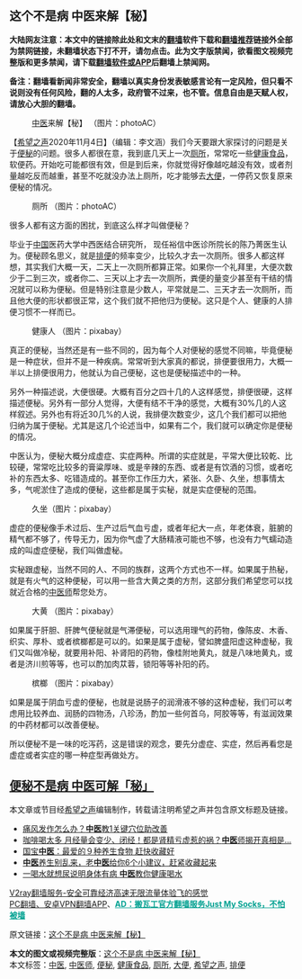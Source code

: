  <h2>这个不是病 中医来解【秘】</h2> <p class="notice"><b>大陆网友注意：本文中的链接除此处和文末的<a href="https://github.com/bannedbook/fanqiang" >翻墙</a>软件下载和<a href="https://github.com/killgcd/justmysocks/blob/master/README.md">翻墙推荐</a>链接外全部为禁网链接，未翻墙状态下打不开，请勿点击。此为文字版禁闻，欲看图文视频完整版和更多禁闻，请下载<a href="https://github.com/bannedbook/fanqiang">翻墙软件或APP</a>后翻墙上禁闻网。</p><p>备注：翻墙看新闻非常安全，翻墙以真实身份发表敏感言论有一定风险，但只看不说则没有任何风险，翻的人太多，政府管不过来，也不管。信息自由是天赋人权，请放心大胆的翻墙。</b></p>  <div class="entry"> <figure><figcaption> <a href="https://www.bannedbook.org/bnews/tag/%e4%b8%ad%e5%8c%bb/" class="st_tag internal_tag" rel="tag" title="标签 中医 下的日志">中医</a>来解【秘】  （图片：photoAC）</figcaption></figure> <p>【<span class='wp_keywordlink_affiliate'><a href="https://www.soundofhope.org" title="希望之声" target="_blank">希望之声</a></span>2020年11月4日】（编辑：李文涵）我们今天要跟大家探讨的问题是关于<a href="https://www.bannedbook.org/bnews/tag/%e4%be%bf%e7%a7%98/" class="st_tag internal_tag" rel="tag" title="标签 便秘 下的日志">便秘</a>的问题。很多人都很在意，我到底几天上一次<a href="https://www.bannedbook.org/bnews/tag/%e5%8e%95%e6%89%80/" class="st_tag internal_tag" rel="tag" title="标签 厕所 下的日志">厕所</a>，常常吃一些<a href="https://www.bannedbook.org/bnews/tag/%E5%81%A5%E5%BA%B7%E9%A3%9F%E5%93%81/" class="st_tag internal_tag" rel="tag" title="标签 健康食品 下的日志">健康食品</a>，软便药。开始吃可能都很有效，但是到后来，你就觉得好像越吃越没有效，或者剂量越吃反而越重，甚至不吃就没办法上厕所，吃才能够去<a href="https://www.bannedbook.org/bnews/tag/%e5%a4%a7%e4%be%bf/" class="st_tag internal_tag" rel="tag" title="标签 大便 下的日志">大便</a>，一停药又恢复原来便秘的情况。</p> <figure><figcaption>厕所   （图片：photoAC）</figcaption></figure> <p>很多人都有这方面的困扰，到底这么样才叫做便秘？</p> <p>毕业于<span class='wp_keywordlink_affiliate'><a href="https://www.bannedbook.org/" title="中国" target="_blank">中国</a></span>医药大学中西医结合研究所， 现任裕信中医诊所院长的陈乃菁医生认为。便秘顾名思义，就是<a href="https://www.bannedbook.org/bnews/tag/%E6%8E%92%E4%BE%BF/" class="st_tag internal_tag" rel="tag" title="标签 排便 下的日志">排便</a>的频率变少，比较久才去一次厕所。很多人都这样想，其实我们大概一天，二天上一次厕所都算正常。如果你一个礼拜里，大便次数少于二到三次，或者你二、三天以上才去一次厕所，粪便的量变少甚至有干结的情况就可以称为便秘。但是特别注意是少数人，平常就是二、三天才去一次厕所，而且他大便的形状都很正常，这个我们就不把他归为便秘。这只是个人、健康的人排便习惯不一样而已。</p>  <figure><figcaption>健康人   （图片：pixabay）</figcaption></figure> <p>真正的便秘，当然还是有一些不同的，因为每个人对便秘的感觉不同嘛，毕竟便秘是一种症状，但并不是一种疾病。常常听到大家真的都说，排便要很用力，大概一半以上排便很用力，他就认为自己便秘，这也是便秘描述中的一种。</p> <p>另外一种描述说，大便很硬。大概有百分之四十几的人这样感觉，排便很硬，这样描述便秘。另外有一部分人觉得，大便有结不干净的感觉，大概有30%几的人这样叙述。另外也有将近30几%的人说，我排便次数变少，这几个我们都可以把他归纳为属于便秘。尤其是这几个论述当中，如果有二个，我们就可以确定你是便秘的情况。</p> <p>中医认为，便秘大概分成虚症、实症两种。所谓的实症就是，平常大便比较乾、比较硬，常常吃比较多的膏粱厚味、或是辛辣的东西、或者是有饮酒的习惯，或者吃补的东西太多、吃错造成的。甚至你工作压力大，紧张、久卧、久坐，想事情太多，气呢淤住了造成的便秘，这些都是属于实秘，就是实症便秘的范围。</p>  <figure><figcaption>久坐（图片：pixabay）</figcaption></figure> <p>虚症的便秘像手术过后、生产过后气血亏虚，或者年纪大一点，年老体衰，脏腑的精气都不够了，传导无力，因为你气虚了大肠精液可能也不够，也没有力气蠕动造成的叫虚症便秘，我们叫做虚秘。</p> <p>实秘跟虚秘，当然不同的人、不同的族群，这两个方式也不一样。如果属于热秘，就是有火气的这种便秘，可以用一些含大黄之类的方剂，这部分我们希望您可以找就近合格的<a href="https://www.bannedbook.org/bnews/tag/%e4%b8%ad%e5%8c%bb%e5%b8%88/" class="st_tag internal_tag" rel="tag" title="标签 中医师 下的日志">中医师</a>帮您处方。</p> <figure><figcaption>大黄 （图片：pixabay）</figcaption></figure> <p>如果属于肝胆、肝脾气便秘就是气滞便秘，可以选用理气的药物，像陈皮、木香、织实、厚朴、或者槟榔都是可以的。如果是属于虚秘，譬如脾盛阳虚这种虚秘，我们又叫做冷秘，就要用补阳、补肾阳的药物，像桂附地黄丸，就是八味地黄丸，或者是济川煎等等，也可以酌加肉苁蓉，锁阳等等补阳的药。</p>  <figure><figcaption>槟榔 （图片：pixabay）</figcaption></figure> <p>如果是属于阴血亏虚的便秘，也就是说肠子的润滑液不够的这种虚秘，我们可以考虑用比较养血、润肠的四物汤，八珍汤，酌加一些何首乌，阿胶等等，有滋润效果的中药材都可以改善便秘。</p> <p>所以便秘不是一味的吃泻药，这是错误的观念，要先分虚症、实症，然后再看您是虚症或者实症的哪一种症型再做处方。</p> <h2><a href="https://www.soundofhope.org/post/283015?lang=b5">便秘不是病 中医可解「秘」</a></h2> <p>本文章或节目经<a href="https://www.bannedbook.org/bnews/tag/%e5%b8%8c%e6%9c%9b%e4%b9%8b%e5%a3%b0/" class="st_tag internal_tag" rel="tag" title="标签 希望之声 下的日志">希望之声</a>编辑制作，转载请注明希望之声并包含原文标题及链接。</p>  <ul class='op-related-articles' title='相关阅读'> <li><a href='https://www.bannedbook.org/bnews/health/20201104/1425458.html' target='_blank'>痛风发作怎么办？<b>中医</b>教1关键穴位助改善</a></li> <li><a href='https://www.bannedbook.org/bnews/lifebaike/20201102/1424253.html' target='_blank'>咖啡喝太多 月经量会变少、闭经！都是肾精亏虚惹的祸？<b>中医</b>师揭开真相是…</a></li> <li><a href='https://www.bannedbook.org/bnews/health/20201102/1424245.html' target='_blank'>国宝<b>中医</b>：最爱的９种养生食物 赶快收藏好</a></li> <li><a href='https://www.bannedbook.org/bnews/comments/20201101/1423881.html' target='_blank'><b>中医</b>养生别乱来，老<b>中医</b>给你6个小建议，赶紧收藏起来</a></li> <li><a href='https://www.bannedbook.org/bnews/lifebaike/20201101/1423804.html' target='_blank'>一喝水就想尿说明身体有病 <b>中医</b>教你健康喝水</a></li> </ul> <p class="texttj"> <a href="https://www.bannedbook.org/forum23/topic22702.html" target="_blank">V2ray翻墙服务-安全可靠经济高速无限流量体验飞的感觉</a><br/> <a href="https://github.com/bannedbook/fanqiang/wiki/%E7%A6%81%E9%97%BB%E7%BD%91%E5%AE%89%E5%8D%93%E7%BF%BB%E5%A2%99%E6%96%B0%E9%97%BBAPP" target="_blank">PC翻墙、安卓VPN翻墙APP</a>、<span onclick="window.open('https://github.com/killgcd/justmysocks/blob/master/README.md')" style="font-weight:bold;color:#00A191;cursor:pointer;text-decoration:underline;outline:none">AD：搬瓦工官方翻墙服务Just My Socks，不怕被墙</span></p><p>原文链接：<a class="src_link"  href="https://www.soundofhope.org/post/386512" target="_blank">这个不是病 中医来解【秘】</a></p><a name='sharetosocial'></a>       <div><b>本文的图文或视频完整版</b>：<a href='https://www.bannedbook.org/bnews/comments/20201104/1425668.html'>这个不是病 中医来解【秘】</a></div>  </div><!--END ENTRY--> <div class="postfooter"> <div>本文标签：<a href="https://www.bannedbook.org/bnews/tag/%e4%b8%ad%e5%8c%bb/" rel="tag">中医</a>, <a href="https://www.bannedbook.org/bnews/tag/%e4%b8%ad%e5%8c%bb%e5%b8%88/" rel="tag">中医师</a>, <a href="https://www.bannedbook.org/bnews/tag/%e4%be%bf%e7%a7%98/" rel="tag">便秘</a>, <a href="https://www.bannedbook.org/bnews/tag/%E5%81%A5%E5%BA%B7%E9%A3%9F%E5%93%81/" rel="tag">健康食品</a>, <a href="https://www.bannedbook.org/bnews/tag/%e5%8e%95%e6%89%80/" rel="tag">厕所</a>, <a href="https://www.bannedbook.org/bnews/tag/%e5%a4%a7%e4%be%bf/" rel="tag">大便</a>, <a href="https://www.bannedbook.org/bnews/tag/%e5%b8%8c%e6%9c%9b%e4%b9%8b%e5%a3%b0/" rel="tag">希望之声</a>, <a href="https://www.bannedbook.org/bnews/tag/%E6%8E%92%E4%BE%BF/" rel="tag">排便</a></div>  </div><!--END POSTFOOTER--> 